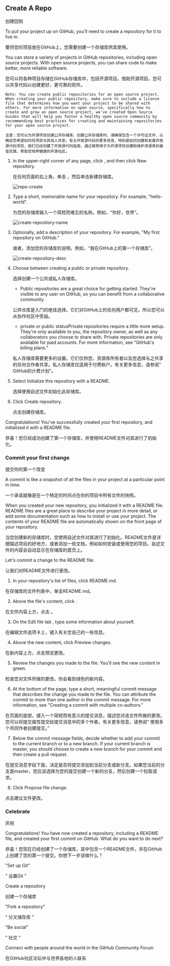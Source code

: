 ## Create A Repo
创建回购

To put your project up on GitHub, you'll need to create a repository for it to live in.

要将您的项目放在GitHub上，您需要创建一个存储库供其使用。

You can store a variety of projects in GitHub repositories, including open source projects. With open source projects, you can share code to make better, more reliable software.

您可以将各种项目存储在GitHub存储库中，包括开源项目。借助开源项目，您可以共享代码以创建更好，更可靠的软件。

```
Note: You can create public repositories for an open source project. When creating your public repository, make sure to include a license file that determines how you want your project to be shared with others. For more information on open source, specifically how to create and grow an open source project, we've created Open Source Guides that will help you foster a healthy open source community by recommending best practices for creating and maintaining repositories for your open source project.

注意：您可以为开源项目创建公共存储库。创建公共存储库时，请确保包含一个许可证文件，以确定您希望如何将项目与其他人共享。有关开放源代码的更多信息，特别是如何创建和发展开放源代码项目，我们已经创建了开放源代码指南，通过推荐用于为开源项目创建和维护资源库的最佳实践，帮助您培养健康的开源社区。
```


1. In the upper-right corner of any page, click , and then click New repository. 

    在任何页面的右上角，单击 ，然后单击新建存储库。
    
    ![repo-create](https://help.github.com/assets/images/help/repository/repo-create.png)

2. Type a short, memorable name for your repository. For example, "hello-world".

    为您的存储库输入一个简短而难忘的名称。例如，“你好，世界”。
    
    ![create-repository-name](https://help.github.com/assets/images/help/repository/create-repository-name.png)

3. Optionally, add a description of your repository. For example, "My first repository on GitHub."

    或者，添加您的存储库的说明。例如，“我在GitHub上的第一个存储库”。
    
    ![create-repository-desc](https://help.github.com/assets/images/help/repository/create-repository-desc.png)

4. Choose between creating a public or private repository.
    
    选择创建一个公共或私人存储库。

    * Public repositories are a great choice for getting started. They're visible to any user on GitHub, so you can benefit from a collaborative community.
    
    公共仓库是入门的绝佳选择。它们对GitHub上的任何用户都可见，所以您可以从协作社区中受益。


    * private or public statusPrivate repositories require a little more setup. They're only available to you, the repository owner, as well as any collaborators you choose to share with. Private repositories are only available for paid accounts. For more information, see "GitHub's billing plans."

    私人存储库需要更多的设置。它们仅供您，资源库所有者以及您选择与之共享的任何合作者共享。私人存储库仅适用于付费帐户。有关更多信息，请参阅“ GitHub的计费计划”。

5. Select Initialize this repository with a README.

    选择使用自述文件初始化此存储库。

6. Click Create repository.
    
    点击创建存储库。

Congratulations! You've successfully created your first repository, and initialized it with a README file.


恭喜！您已经成功创建了第一个存储库，并使用README文件对其进行了初始化。

### Commit your first change

提交你的第一个改变

A commit is like a snapshot of all the files in your project at a particular point in time.

一个承诺就像是在一个特定的时间点在你的项目中所有文件的快照。

When you created your new repository, you initialized it with a README file. README files are a great place to describe your project in more detail, or add some documentation such as how to install or use your project. The contents of your README file are automatically shown on the front page of your repository.

当您创建新的存储库时，您使用自述文件对其进行了初始化。README文件是详细描述项目的好地方，或者添加一些文档，例如如何安装或使用您的项目。自述文件的内容会自动显示在存储库的首页上。

Let's commit a change to the README file.

让我们对README文件进行更改。

1. In your repository's list of files, click README.md.

在存储库的文件列表中，单击README.md。
 
2. Above the file's content, click .

在文件内容上方，点击 。

3. On the Edit file tab , type some information about yourself.

在编辑文件选项卡上，键入有关您自己的一些信息。

4. Above the new content, click Preview changes.

在新内容上方，点击预览更改。

5. Review the changes you made to the file. You'll see the new content in green.

检查您对文件所做的更改。你会看到绿色的新内容。

6. At the bottom of the page, type a short, meaningful commit message that describes the change you made to the file. You can attribute the commit to more than one author in the commit message. For more information, see "Creating a commit with multiple co-authors."

在页面的底部，键入一个简短而有意义的提交消息，描述您对该文件所做的更改。您可以将提交属性提交给提交消息中的多个作者。有关更多信息，请参阅“ 使用多个共同作者创建提交。”

7. Below the commit message fields, decide whether to add your commit to the current branch or to a new branch. If your current branch is master, you should choose to create a new branch for your commit and then create a pull request.

在提交消息字段下面，决定是否将提交添加到当前分支或新分支。如果您当前的分支是master，您应该选择为您的提交创建一个新的分支，然后创建一个拉取请求。

8. Click Propose file change.

点击建议文件更改。

### Celebrate

庆祝

Congratulations! You have now created a repository, including a README file, and created your first commit on GitHub. What do you want to do next?

恭喜！您现在已经创建了一个存储库，其中包含一个README文件，并在GitHub上创建了您的第一个提交。你想下一步该做什么？

"Set up Git"

“ 设置Git ”

Create a repository

创建一个存储库

"Fork a repository"

“ 分叉储存库 ”

"Be social"

“ 社交 ”

Connect with people around the world in the GitHub Community Forum

在GitHub社区论坛中与世界各地的人联系
